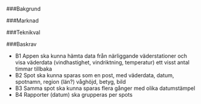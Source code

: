 ###Bakgrund    
    
###Marknad    
    
###Teknikval   
    
###Baskrav   
* B1 Appen ska kunna hämta data från närliggande väderstationer och visa väderdata (vindhastighet, vindriktning, temperatur) ett visst antal timmar tillbaka
* B2 Spot ska kunna sparas som en post, med väderdata, datum, spotnamn, region (län?) våghöjd, betyg, bild
* B3 Samma spot ska kunna sparas flera gånger med olika datumstämpel
* B4 Rapporter (datum) ska grupperas per spots
